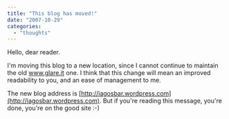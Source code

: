 ```yaml
---
title: "This blog has moved!"
date: "2007-10-29"
categories: 
  - "thoughts"
---
```


Hello, dear reader.

I'm moving this blog to a new location, since I cannot continue to maintain the old www.glare.it one. I think that this change will mean an improved readability to you, and an ease of management to me.

The new blog address is [http://iagosbar.wordpress.com](http://iagosbar.wordpress.com). But if you're reading this message, you're done, you're on the good site :-)
